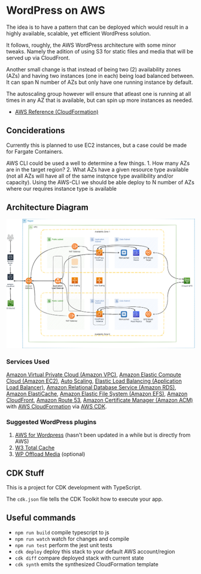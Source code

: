 # WordPress on AWS

The idea is to have a pattern that can be deployed which would result in a highly available, scalable, yet efficient WordPress solution.

It follows, roughly, the AWS WordPress architecture with some minor tweaks. Namely the adition of using S3 for static files and media that will be served up via CloudFront.

Another small change is that instead of being two (2) availability zones (AZs) and having two instances (one in each) being load balanced between. It can span N number of AZs but only have one running instance by default.

The autoscaling group however will ensure that atleast one is running at all times in any AZ that is available, but can spin up more instances as needed.

- [AWS Reference (CloudFormation)](https://github.com/aws-samples/aws-refarch-wordpress/)

## Conciderations

Currently this is planned to use EC2 instances, but a case could be made for Fargate Containers.

AWS CLI could be used a well to determine a few things. 1. How many AZs are in the target region? 2. What AZs have a given resource type available (not all AZs will have all of the same instqnce type availibility and/or capacity). Using the AWS-CLI we should be able deploy to N number of AZs where our requires instance type is available

## Architecture Diagram

![Proposed architecture diagram as of 8/26/2022](/docs/images/wordpress-on-aws-architecture.drawio.png)

### Services Used

[Amazon Virtual Private Cloud (Amazon VPC)](http://docs.aws.amazon.com/AmazonVPC/latest/UserGuide/VPC_Introduction.html), [Amazon Elastic Compute Cloud (Amazon EC2)](http://docs.aws.amazon.com/AWSEC2/latest/UserGuide/concepts.html), [Auto Scaling](http://docs.aws.amazon.com/autoscaling/latest/userguide/WhatIsAutoScaling.html), [Elastic Load Balancing (Application Load Balancer)](https://docs.aws.amazon.com/elasticloadbalancing/latest/application/introduction.html), [Amazon Relational Database Service (Amazon RDS)](http://docs.aws.amazon.com/AmazonRDS/latest/UserGuide/Welcome.html), [Amazon ElastiCache](http://docs.aws.amazon.com/AmazonElastiCache/latest/UserGuide/WhatIs.html), [Amazon Elastic File System (Amazon EFS)](http://docs.aws.amazon.com/efs/latest/ug/whatisefs.html), [Amazon CloudFront](http://docs.aws.amazon.com/AmazonCloudFront/latest/DeveloperGuide/Introduction.html), [Amazon Route 53](http://docs.aws.amazon.com/Route53/latest/DeveloperGuide/Welcome.html), [Amazon Certificate Manager (Amazon ACM)](http://docs.aws.amazon.com/acm/latest/userguide/acm-overview.html) with [AWS CloudFormation](http://docs.aws.amazon.com/AWSCloudFormation/latest/UserGuide/Welcome.html) via [AWS CDK](https://docs.aws.amazon.com/cdk/v2/guide/home.html).

### Suggested WordPress plugins

1. [AWS for Wordpress](https://wordpress.org/plugins/amazon-polly/) (hasn't been updated in a while but is directly from AWS)
2. [W3 Total Cache](https://wordpress.org/plugins/w3-total-cache/)
3. [WP Offload Media](https://wordpress.org/plugins/amazon-s3-and-cloudfront/) (optional)

## CDK Stuff

This is a project for CDK development with TypeScript.

The `cdk.json` file tells the CDK Toolkit how to execute your app.

## Useful commands

- `npm run build` compile typescript to js
- `npm run watch` watch for changes and compile
- `npm run test` perform the jest unit tests
- `cdk deploy` deploy this stack to your default AWS account/region
- `cdk diff` compare deployed stack with current state
- `cdk synth` emits the synthesized CloudFormation template
